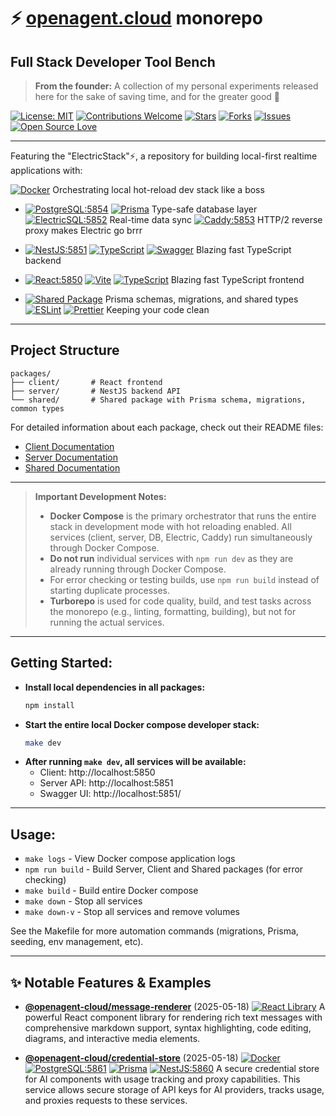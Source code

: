 # ⚡️ [openagent.cloud](https://openagent.cloud) monorepo

## Full Stack Developer Tool Bench

> **From the founder:** A collection of my personal experiments released here for the sake of saving time, and for the greater good 🚀

[![License: MIT](https://img.shields.io/badge/License-MIT-yellow.svg)](https://opensource.org/licenses/MIT)
[![Contributions Welcome](https://img.shields.io/badge/contributions-welcome-brightgreen.svg?style=flat)](https://github.com/openagent-cloud/monorepo/issues)
[![Stars](https://img.shields.io/github/stars/openagent-cloud/monorepo.svg)](https://github.com/openagent-cloud/monorepo/stargazers)
[![Forks](https://img.shields.io/github/forks/openagent-cloud/monorepo.svg)](https://github.com/openagent-cloud/monorepo/network/members)
[![Issues](https://img.shields.io/github/issues/openagent-cloud/monorepo.svg)](https://github.com/openagent-cloud/monorepo/issues)
[![Open Source Love](https://badges.frapsoft.com/os/v1/open-source.svg?v=103)](https://github.com/openagent-cloud/monorepo/)

---

Featuring the "ElectricStack"⚡️, a repository for building local-first realtime applications with:

[![Docker](https://img.shields.io/badge/Docker-2CA5E0?style=flat&logo=docker&logoColor=white)](https://www.docker.com/) Orchestrating local hot-reload dev stack like a boss

- [![PostgreSQL:5854](https://img.shields.io/badge/PostgreSQL:5854-316192?style=flat&logo=postgresql&logoColor=white)](https://www.postgresql.org/) [![Prisma](https://img.shields.io/badge/Prisma-3982CE?style=flat&logo=Prisma&logoColor=white)](https://www.prisma.io/) Type-safe database layer [![ElectricSQL:5852](https://img.shields.io/badge/ElectricSQL:5852-yellow?style=flat&logo=database&logoColor=white)](https://electric-sql.com/) Real-time data sync [![Caddy:5853](https://img.shields.io/badge/Caddy:5853-0B3C49?style=flat&logo=caddy&logoColor=white)](https://caddyserver.com/) HTTP/2 reverse proxy makes Electric go brrr

- [![NestJS:5851](https://img.shields.io/badge/NestJS:5851-E0234E?style=flat&logo=nestjs&logoColor=white)](https://nestjs.com/) [![TypeScript](https://img.shields.io/badge/TypeScript-3178C6?style=flat&logo=typescript&logoColor=white)](https://www.typescriptlang.org/) [![Swagger](https://img.shields.io/badge/Swagger-85EA2D?style=flat&logo=swagger&logoColor=black)](https://swagger.io/) Blazing fast TypeScript backend

- [![React:5850](https://img.shields.io/badge/React:5850-20232A?style=flat&logo=react&logoColor=61DAFB)](https://react.dev/) [![Vite](https://img.shields.io/badge/Vite-646CFF?style=flat&logo=vite&logoColor=white)](https://vitejs.dev/) [![TypeScript](https://img.shields.io/badge/TypeScript-3178C6?style=flat&logo=typescript&logoColor=white)](https://www.typescriptlang.org/) Blazing fast TypeScript frontend

- [![Shared Package](https://img.shields.io/badge/Shared_Package-2F7BEE?style=flat&logo=typescript&logoColor=white)](packages/shared/) Prisma schemas, migrations, and shared types [![ESLint](https://img.shields.io/badge/ESLint-4B32C3?style=flat&logo=eslint&logoColor=white)](https://eslint.org/) [![Prettier](https://img.shields.io/badge/Prettier-F7B93E?style=flat&logo=prettier&logoColor=black)](https://prettier.io/) Keeping your code clean

---

## Project Structure

```
packages/
├── client/       # React frontend
├── server/       # NestJS backend API
└── shared/       # Shared package with Prisma schema, migrations, common types
```

For detailed information about each package, check out their README files:

- [Client Documentation](packages/client/README.md)
- [Server Documentation](packages/server/README.md)
- [Shared Documentation](packages/shared/README.md)

---

> **Important Development Notes:**
>
> - **Docker Compose** is the primary orchestrator that runs the entire stack in development mode with hot reloading enabled. All services (client, server, DB, Electric, Caddy) run simultaneously through Docker Compose.
> - **Do not run** individual services with `npm run dev` as they are already running through Docker Compose.
> - For error checking or testing builds, use `npm run build` instead of starting duplicate processes.
> - **Turborepo** is used for code quality, build, and test tasks across the monorepo (e.g., linting, formatting, building), but not for running the actual services.

---

## **Getting Started:**

- **Install local dependencies in all packages:**
  ```sh
  npm install
  ```
- **Start the entire local Docker compose developer stack:**
  ```sh
  make dev
  ```
- **After running `make dev`, all services will be available:**
  - Client: http://localhost:5850
  - Server API: http://localhost:5851
  - Swagger UI: http://localhost:5851/

---

## **Usage:**

- `make logs` - View Docker compose application logs
- `npm run build` - Build Server, Client and Shared packages (for error checking)
- `make build` - Build entire Docker compose
- `make down` - Stop all services
- `make down-v` - Stop all services and remove volumes

See the Makefile for more automation commands (migrations, Prisma, seeding, env management, etc).

---

## ✨ Notable Features & Examples

- **[@openagent-cloud/message-renderer](./packages/message-renderer/README.md)** (2025-05-18) [![React Library](https://img.shields.io/badge/React-20232A?style=flat&logo=react&logoColor=61DAFB)](https://react.dev/) A powerful React component library for rendering rich text messages with comprehensive markdown support, syntax highlighting, code editing, diagrams, and interactive media elements.

- **[@openagent-cloud/credential-store](./packages/credential-store/README.md)** (2025-05-18) [![Docker](https://img.shields.io/badge/Docker-2CA5E0?style=flat&logo=docker&logoColor=white)](https://www.docker.com/) [![PostgreSQL:5861](https://img.shields.io/badge/PostgreSQL:5861-316192?style=flat&logo=postgresql&logoColor=white)](https://www.postgresql.org/) [![Prisma](https://img.shields.io/badge/Prisma-3982CE?style=flat&logo=Prisma&logoColor=white)](https://www.prisma.io/) [![NestJS:5860](https://img.shields.io/badge/NestJS:5860-E0234E?style=flat&logo=nestjs&logoColor=white)](https://nestjs.com/) A secure credential store for AI components with usage tracking and proxy capabilities. This service allows secure storage of API keys for AI providers, tracks usage, and proxies requests to these services.
